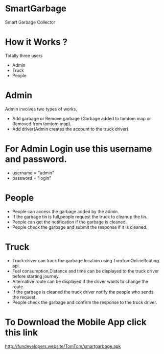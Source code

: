 # SmartGarbage
Smart Garbage Collector
# How it Works ?
Totally three users
* Admin
* Truck 
* People
# Admin
Admin involves two types of works,
* Add garbage or Remove garbage (Garbage added to tomtom map or Removed from tomtom map).
* Add driver(Admin creates the account to the truck driver).
# For Admin Login use this username and password.
* username = "admin"
* password = "login"

# People
 * People can access the garbage added by the admin.
 * If the garbage tin is full,people request the truck to cleanup the tin.
 * People can get the notification if the garbage is cleaned.
 * People check the garbage and submit the response if it is cleaned.
 # Truck
 * Truck driver can track the garbage location using TomTomOnlineRouting api.
 * Fuel consumption,Distance and time can be displayed to the truck driver before starting journey.
 * Alternative route can be displayed if the driver wants to change the route.
 * If the garbage is cleaned the truck driver notify the people who sends the request.
 * People check the garbage and confirm the response to the truck driver.
# To Download the Mobile App click this link
http://fundevelopers.website/TomTom/smartgarbage.apk
